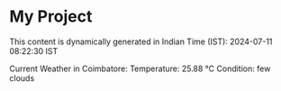 # My Project

This content is dynamically generated in Indian Time (IST): 2024-07-11 08:22:30 IST


Current Weather in Coimbatore:
Temperature: 25.88 °C
Condition: few clouds
